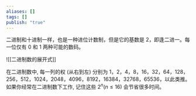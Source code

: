 ```yaml
---
aliases: []
tags: []
publish: "true"
---
```

二进制和十进制一样，也是一种进位计数制，但是它的基数是 2，即逢二进一。每一位仅有 $0$ 和 $1$ 两种可能的数码。

![[二进制数的展开式]]

在二进制数中, 每一列的权 (从右到左) 分别为 1，2，4，8，16，32，64，128，256，512，1024，2048，4096，8192，16384，32768，65536，以此类推。如果你经常在二进制数下工作, 记住这些 $2^{n}(n\le 16)$ 会节省很多时间。
